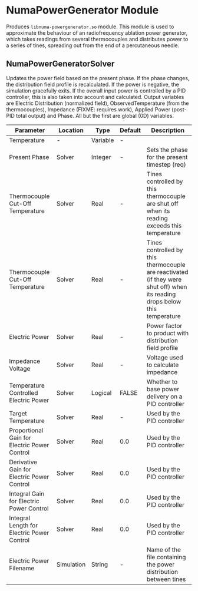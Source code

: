 # NumaPowerGenerator Module

Produces `libnuma-powergenerator.so` module. This module is used to approximate
the behaviour of an radiofrequency ablation power generator, which takes
readings from several thermocouples and distributes power to a series of tines,
spreading out from the end of a percutaneous needle.

## NumaPowerGeneratorSolver

Updates the power field based on the present phase. If the phase changes, the
distribution field profile is recalculated. If the power is negative, the simulation
gracefully exits. If the overall input power is controlled by a PID controller,
this is also taken into account and calculated. Output variables are Electric
Distribution (normalized field), ObservedTemperature (from the thermocouples),
Impedance (FIXME: requires work), Applied Power (post-PID total output) and
Phase. All but the first are global (0D) variables.

Parameter | Location | Type | Default | Description
----------|----------|------|---------|--
Temperature | - | Variable | - |
Present Phase | Solver | Integer | - | Sets the phase for the present timestep (req)
Thermocouple Cut-Off Temperature | Solver | Real | - | Tines controlled by this thermocouple are shut off when its reading exceeds this temperature
Thermocouple Cut-Off Temperature | Solver | Real | - | Tines controlled by this thermocouple are reactivated (if they were shut off) when its reading drops below this temperature
Electric Power | Solver | Real | - | Power factor to product with distribution field profile
Impedance Voltage | Solver | Real | - | Voltage used to calculate impedance
Temperature Controlled Electric Power | Solver | Logical | FALSE | Whether to base power delivery on a PID controller
Target Temperature | Solver | Real | - | Used by the PID controller
Proportional Gain for Electric Power Control | Solver | Real | 0.0 | Used by the PID controller
Derivative Gain for Electric Power Control | Solver | Real | 0.0 | Used by the PID controller
Integral Gain for Electric Power Control | Solver | Real | 0.0 | Used by the PID controller
Integral Length for Electric Power Control | Solver | Real | 0.0 | Used by the PID controller
Electric Power Filename | Simulation | String | - | Name of the file containing the power distribution between tines
